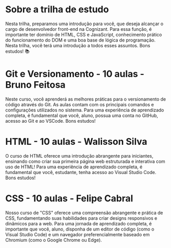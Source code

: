 # Sobre a trilha de estudo
Nesta trilha, preparamos uma introdução para você, que deseja alcançar o cargo de desenvolvedor front-end na Cognizant. Para essa função, é importante ter domínio de HTML, CSS e JavaScript, conhecimento prático do funcionamento do DOM e uma boa base de lógica de programação. Nesta trilha, você terá uma introdução a todos esses assuntos. Bons estudos! 📚

# Git e Versionamento - 10 aulas - Bruno Feitosa
Neste curso, você aprenderá as melhores práticas para o versionamento de código através do Git. As aulas contam com os principais comandos e configurações utilizados no sistema. Para uma experiência de aprendizado completa, é fundamental que você, aluno, possua uma conta no GitHub, acesso ao Git e ao VSCode. Bons estudos!

# HTML - 10 aulas - Walisson Silva
O curso de HTML oferece uma introdução abrangente para iniciantes, ensinando como criar sua primeira página web estruturada e interativa com uso de HTML! Para uma experiência de aprendizado completa, é fundamental que você, estudante, tenha acesso ao Visual Studio Code. Bons estudos!

# CSS - 10 aulas - Felipe Cabral
Nosso curso de "CSS" oferece uma compreensão abrangente e prática de CSS, fundamentando suas habilidades para criar designs responsivos e dinâmicos para a web. Para uma jornada de aprendizado completa, é importante que você, aluno, disponha de um editor de código (como o Visual Studio Code) e um navegador preferencialmente baseado em Chromium (como o Google Chrome ou Edge).